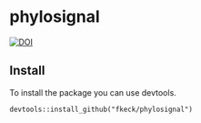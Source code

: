 # phylosignal

[![DOI](https://zenodo.org/badge/17973/fkeck/phylosignal.svg)](https://zenodo.org/badge/latestdoi/17973/fkeck/phylosignal)

## Install

To install the package you can use devtools.

    devtools::install_github("fkeck/phylosignal")